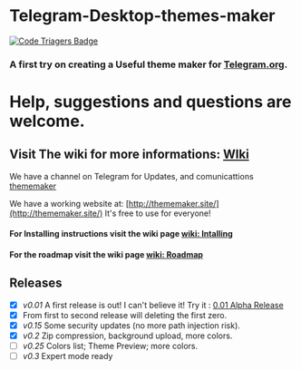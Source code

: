 # Telegram-Desktop-themes-maker
[![Code Triagers Badge](https://www.codetriage.com/danielpetrica/telegram-desktop-themes-maker/badges/users.svg)](https://www.codetriage.com/danielpetrica/telegram-desktop-themes-maker)

### A first try on creating a Useful theme maker for [Telegram.org](https://telegram.org/).
# Help, suggestions and questions are welcome.

## Visit The wiki for more informations: [WIki](https://github.com/danielpetrica/Telegram-Desktop-themes-maker/wiki)

We have a channel on Telegram for Updates, and comunicattions [thememaker](https://t.me/thememaker) 

We have a working website at: [http://thememaker.site/](http://thememaker.site/) It's free to use for everyone!

#### For Installing instructions visit the wiki page [wiki: Intalling](https://github.com/danielpetrica/Telegram-Desktop-themes-maker/wiki/Installing)
#### For the roadmap visit the wiki page [wiki: Roadmap](https://github.com/danielpetrica/Telegram-Desktop-themes-maker/wiki/Roadmap)


## Releases
- [x] *v0.01* A first release is out! I can't believe it! Try it : [0.01 Alpha Release](https://github.com/danielpetrica/Telegram-Desktop-themes-maker/releases/tag/0.01 "0.01 First Alpha Release")
- [x] From first to second release will deleting the first zero.
- [x] *v0.15* Some security updates (no more path injection risk).
- [x] *v0.2* Zip compression, background upload, more colors.
- [ ] *v0.25* Colors list; Theme Preview; more colors.
- [ ] *v0.3* Expert mode ready
